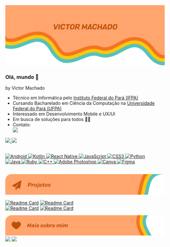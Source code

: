 
<!-- Header -->
<div align="center">
  <img src="./assets/banner.png">
</div>

<!-- Info -->
### Olá, mundo 👋
by Victor Machado

- Técnico em Informática pelo <a href="https://belem.ifpa.edu.br/">Instituto Federal do Pará (IFPA)</a>
- Cursando Bacharelado em Ciência da Computação na <a href="https://portal.ufpa.br/">Universidade Federal do Pará (UFPA)</a>
- Interessado em Desenvolvimento Mobile e UX/UI
- Em busca de soluções para todos :rainbow_flag:
- Contato: <br>
<a href = "mailto:vh.machado.silva@gmail.com"><img src="https://img.shields.io/badge/-Gmail-%23333?style=for-the-badge&logo=gmail&logoColor=white&color=f47421" target="_blank"></a>

<!-- Stats -->
<div>
  <a href="https://github.com/vh-machado">
  <img height="180em" src="https://github-readme-stats.vercel.app/api?username=vh-machado&show_icons=true&theme=dracula&include_all_commits=true&count_private=true&hide_rank=true&bg_color=311E10&title_color=FFE647&icon_color=52C3BE&text_color=FFA56D"/>
  <img height="180em" src="https://github-readme-stats.vercel.app/api/top-langs/?username=vh-machado&layout=compact&langs_count=10&theme=dracula&bg_color=311E10&title_color=FFE647&icon_color=52C3BE&text_color=FFA56D"/>
</div>

<!-- Badges -->
<div><br>
  
  ![Android](https://img.shields.io/badge/Android-3DDC84?style=for-the-badge&logo=android&logoColor=white)
  ![Kotlin](https://img.shields.io/badge/kotlin-%230095D5.svg?style=for-the-badge&logo=kotlin&logoColor=white)
  ![React Native](https://img.shields.io/badge/react_native-%2320232a.svg?style=for-the-badge&logo=react&logoColor=%2361DAFB)
  ![JavaScript](https://img.shields.io/badge/javascript-%23323330.svg?style=for-the-badge&logo=javascript&logoColor=%23F7DF1E)
  ![CSS3](https://img.shields.io/badge/css3-%231572B6.svg?style=for-the-badge&logo=css3&logoColor=white)
  ![Python](https://img.shields.io/badge/python-3670A0?style=for-the-badge&logo=python&logoColor=ffdd54)<br>
  ![Java](https://img.shields.io/badge/java-%23ED8B00.svg?style=for-the-badge&logo=java&logoColor=white)
  ![Ruby](https://img.shields.io/badge/ruby-%23CC342D.svg?style=for-the-badge&logo=ruby&logoColor=white)
  ![C++](https://img.shields.io/badge/c++-%2300599C.svg?style=for-the-badge&logo=c%2B%2B&logoColor=white)
  ![Adobe Photoshop](https://img.shields.io/badge/adobe%20photoshop-%2331A8FF.svg?style=for-the-badge&logo=adobe%20photoshop&logoColor=white)
  ![Canva](https://img.shields.io/badge/Canva-%2300C4CC.svg?style=for-the-badge&logo=Canva&logoColor=white)
  ![Figma](https://img.shields.io/badge/figma-%23F24E1E.svg?style=for-the-badge&logo=figma&logoColor=white)
          
</div>
<br>
  
<!-- Banner Projetos -->
<div align="center">
  <img src="./assets/banner-p.png">
</div>

<!-- Cards dos Repositórios -->

  [![Readme Card](https://github-readme-stats.vercel.app/api/pin/?username=vh-machado&repo=Serializador&bg_color=311E10&title_color=FFE647&icon_color=52C3BE&text_color=FFA56D&width=400)](https://github.com/vh-machado/Serializador)
  [![Readme Card](https://github-readme-stats.vercel.app/api/pin/?username=vh-machado&repo=mochila&bg_color=311E10&title_color=FFE647&icon_color=52C3BE&text_color=FFA56D&width=100)](https://github.com/vh-machado/mochila)
<br>
  [![Readme Card](https://github-readme-stats.vercel.app/api/pin/?username=vh-machado&repo=Tricoder&bg_color=311E10&title_color=FFE647&icon_color=52C3BE&text_color=FFA56D&width=100)](https://github.com/vh-machado/Tricoder)
  [![Readme Card](https://github-readme-stats.vercel.app/api/pin/?username=vh-machado&repo=vertex&bg_color=311E10&title_color=FFE647&icon_color=52C3BE&text_color=FFA56D&width=100)](https://github.com/vh-machado/vertex)
<br>
  
<!-- Banner Mais Sobre Mim -->
<div align="center">
  <img src="./assets/banner-m.png">
</div>

<!-- Spotify -->
<div>
  <img src="https://spotify-github-profile.vercel.app/api/view?uid=bannf0500b9kwq9xv8mrl3jbj&cover_image=true&theme=default&bar_color_cover=false"/>
  <img src="https://spotify-recently-played-readme.vercel.app/api?user=bannf0500b9kwq9xv8mrl3jbj&width=400&count=7"/>
</div>

